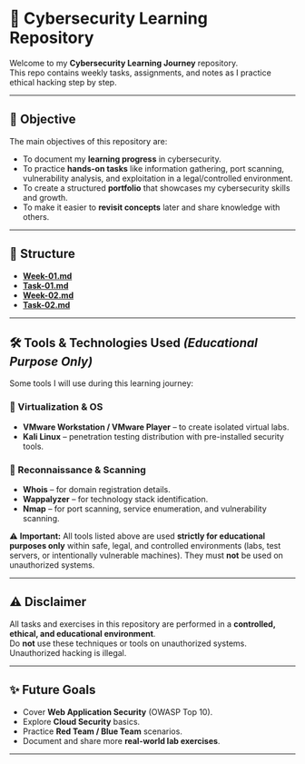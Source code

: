 # 🔐 Cybersecurity Learning Repository

Welcome to my **Cybersecurity Learning Journey** repository.  
This repo contains weekly tasks, assignments, and notes as I practice ethical hacking step by step.  

---

## 🎯 Objective
The main objectives of this repository are:
- To document my **learning progress** in cybersecurity.  
- To practice **hands-on tasks** like information gathering, port scanning, vulnerability analysis, and exploitation in a legal/controlled environment.  
- To create a structured **portfolio** that showcases my cybersecurity skills and growth.  
- To make it easier to **revisit concepts** later and share knowledge with others.  

---

## 📂 Structure
- [**Week-01.md**]()
- [**Task-01.md**]()
- [**Week-02.md**]()
- [**Task-02.md**]()



---

## 🛠 Tools & Technologies Used *(Educational Purpose Only)*
Some tools I will use during this learning journey:  

### 🔹 Virtualization & OS
- **VMware Workstation / VMware Player** – to create isolated virtual labs.  
- **Kali Linux** – penetration testing distribution with pre-installed security tools.  

### 🔹 Reconnaissance & Scanning
- **Whois** – for domain registration details.  
- **Wappalyzer** – for technology stack identification.  
- **Nmap** – for port scanning, service enumeration, and vulnerability scanning.

⚠️ **Important:** All tools listed above are used **strictly for educational purposes only** within safe, legal, and controlled environments (labs, test servers, or intentionally vulnerable machines). They must **not** be used on unauthorized systems.  

---

## ⚠️ Disclaimer
All tasks and exercises in this repository are performed in a **controlled, ethical, and educational environment**.  
Do **not** use these techniques or tools on unauthorized systems. Unauthorized hacking is illegal.  

---

## ✨ Future Goals
- Cover **Web Application Security** (OWASP Top 10).  
- Explore **Cloud Security** basics.  
- Practice **Red Team / Blue Team** scenarios.  
- Document and share more **real-world lab exercises**.  

---

